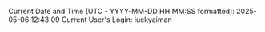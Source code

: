 Current Date and Time (UTC - YYYY-MM-DD HH:MM:SS formatted): 2025-05-06 12:43:09
Current User's Login: luckyaiman
